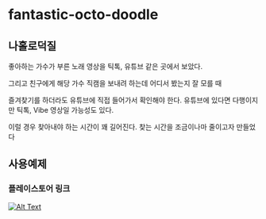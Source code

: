 # fantastic-octo-doodle

## 나홀로덕질

좋아하는 가수가 부른 노래 영상을 틱톡, 유튜브 같은 곳에서 보았다.  

그리고 친구에게 해당 가수 직캠을 보내려 하는데 어디서 봤는지 잘 모를 때

즐겨찾기를 하더라도 유튜브에 직접 들어가서 확인해야 한다. 유튜브에 있다면 다행이지만 틱톡, Vibe 영상일 가능성도 있다. 

이럴 경우 찾아내야 하는 시간이 꽤 길어진다. 찾는 시간을 조금이나마 줄이고자 만들었다 

## 사용예제

### 플레이스토어 링크
[![Alt Text](https://www.gstatic.com/android/market_images/web/play_prism_hlock_2x.png)](https://play.google.com/store/apps/details?id=com.anlyn.alonevirtue)
